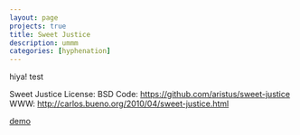 ```yaml
---
layout: page
projects: true
title: Sweet Justice
description: ummm
categories: [hyphenation]
---
```


hiya! test

Sweet Justice 
License: BSD 
Code: https://github.com/aristus/sweet-justice 
WWW: http://carlos.bueno.org/2010/04/sweet-justice.html


[demo]({{page.url}}-demo.md)

